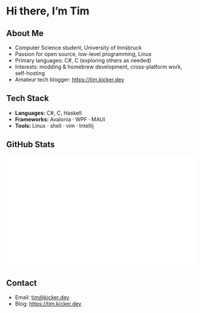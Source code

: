 # Hi there, I’m Tim

## About Me

- Computer Science student, University of Innsbruck  
- Passion for open source, low-level programming, Linux  
- Primary languages: C#, C (exploring others as needed)  
- Interests: modding & homebrew development, cross-platform work, self-hosting  
- Amateur tech blogger: https://tim.kicker.dev  

## Tech Stack

- **Languages:** C#, C, Haskell  
- **Frameworks:** Avalonia · WPF · MAUI  
- **Tools:** Linux · shell · vim · Intellij  

## GitHub Stats

![Languages](https://raw.githubusercontent.com/botchGNU/botchGNU/master/generated/languages.svg)

## Contact

- Email: tim@kicker.dev
- Blog:   https://tim.kicker.dev  
